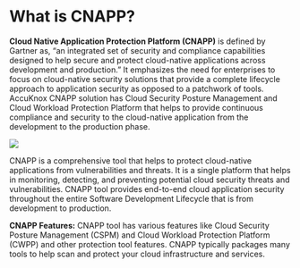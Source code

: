 # **What is CNAPP?** 

**Cloud Native Application Protection Platform (CNAPP)** is defined by Gartner as, “an integrated set of security and compliance capabilities designed to help secure and protect cloud-native applications across development and production.”  It emphasizes the need for enterprises to focus on cloud-native security solutions that provide a complete lifecycle approach to application security as opposed to a patchwork of tools. AccuKnox CNAPP solution has Cloud Security Posture Management and Cloud Workload Protection Platform that helps to provide continuous compliance and security to the cloud-native application from the development to the production phase.  

![](/overview/images/gartner-cnapp.png)

CNAPP is a comprehensive tool that helps to protect cloud-native applications from vulnerabilities and threats. It is a single platform that helps in monitoring, detecting, and preventing potential cloud security threats and vulnerabilities. CNAPP tool provides end-to-end cloud application security throughout the entire Software Development Lifecycle that is from development to production. 

**CNAPP Features:** 
CNAPP tool has various features like Cloud Security Posture Management (CSPM) and Cloud Workload Protection Platform (CWPP) and other protection tool features. CNAPP typically packages many tools to help scan and protect your cloud infrastructure and services.  



